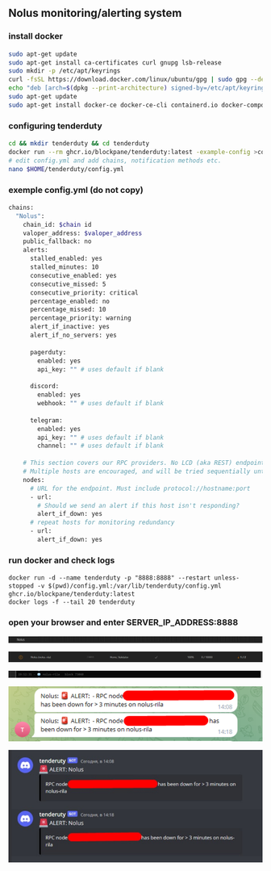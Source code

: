 ## Nolus monitoring/alerting system

### install docker
```bash
sudo apt-get update
sudo apt-get install ca-certificates curl gnupg lsb-release
sudo mkdir -p /etc/apt/keyrings
curl -fsSL https://download.docker.com/linux/ubuntu/gpg | sudo gpg --dearmor -o /etc/apt/keyrings/docker.gpg
echo "deb [arch=$(dpkg --print-architecture) signed-by=/etc/apt/keyrings/docker.gpg] https://download.docker.com/linux/ubuntu $(lsb_release -cs) stable" | sudo tee /etc/apt/sources.list.d/docker.list > /dev/null
sudo apt-get update
sudo apt-get install docker-ce docker-ce-cli containerd.io docker-compose-plugin
```
### configuring tenderduty
```bash
cd && mkdir tenderduty && cd tenderduty
docker run --rm ghcr.io/blockpane/tenderduty:latest -example-config >config.yml
# edit config.yml and add chains, notification methods etc.
nano $HOME/tenderduty/config.yml
```
### exemple config.yml (do not copy)
```bash
chains:
  "Nolus":                                                                        # name
    chain_id: $chain id                                                           # chain id
    valoper_address: $valoper_address                                             # valoper_address
    public_fallback: no
    alerts:
      stalled_enabled: yes
      stalled_minutes: 10
      consecutive_enabled: yes
      consecutive_missed: 5
      consecutive_priority: critical
      percentage_enabled: no
      percentage_missed: 10
      percentage_priority: warning
      alert_if_inactive: yes
      alert_if_no_servers: yes

      pagerduty:
        enabled: yes
        api_key: "" # uses default if blank

      discord:
        enabled: yes
        webhook: "" # uses default if blank

      telegram:
        enabled: yes
        api_key: "" # uses default if blank
        channel: "" # uses default if blank

    # This section covers our RPC providers. No LCD (aka REST) endpoints are used, only TM's RPC endpoints
    # Multiple hosts are encouraged, and will be tried sequentially until a working endpoint is discovered.
    nodes:
      # URL for the endpoint. Must include protocol://hostname:port
      - url:                                                                     # URL for the endpoint
        # Should we send an alert if this host isn't responding?
        alert_if_down: yes
      # repeat hosts for monitoring redundancy
      - url:                                                                     # URL for the endpoint
        alert_if_down: yes
```
### run docker and check logs
```
docker run -d --name tenderduty -p "8888:8888" --restart unless-stopped -v $(pwd)/config.yml:/var/lib/tenderduty/config.yml ghcr.io/blockpane/tenderduty:latest
docker logs -f --tail 20 tenderduty
```
### open your browser and enter SERVER_IP_ADDRESS:8888

![](https://github.com/88Mikhail88/My_Images/blob/main/Nolus/Screenshot_55.png)

![](https://github.com/88Mikhail88/My_Images/blob/main/Nolus/Screenshot_56.png)

![](https://github.com/88Mikhail88/My_Images/blob/main/Nolus/Screenshot_57.png)

![](https://github.com/88Mikhail88/My_Images/blob/main/Nolus/Screenshot_58.png)

![](https://github.com/88Mikhail88/My_Images/blob/main/Nolus/photo_2022-12-15_19-55-32.jpg)
